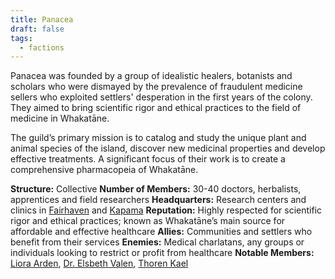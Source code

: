 ```yaml
---
title: Panacea
draft: false
tags:
  - factions
---
```

Panacea was founded by a group of idealistic healers, botanists and scholars who were dismayed by the prevalence of fraudulent medicine sellers who exploited settlers' desperation in the first years of the colony. They aimed to bring scientific rigor and ethical practices to the field of medicine in Whakatāne.

The guild’s primary mission is to catalog and study the unique plant and animal species of the island, discover new medicinal properties and develop effective treatments. A significant focus of their work is to create a comprehensive pharmacopeia of Whakatāne.

**Structure:** Collective
**Number of Members:** 30-40 doctors, herbalists, apprentices and field researchers
**Headquarters:** Research centers and clinics in [Fairhaven](fairhaven) and [Kapama](kapama)
**Reputation:** Highly respected for scientific rigor and ethical practices; known as Whakatāne’s main source for affordable and effective healthcare
**Allies:** Communities and settlers who benefit from their services
**Enemies:** Medical charlatans, any groups or individuals looking to restrict or profit from healthcare
**Notable Members:** [Liora Arden](liora-arden.md), [Dr. Elsbeth Valen](dr-elsbeth-valen.md), [Thoren Kael](thoren-kael.md)